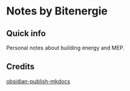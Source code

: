 # Notes by Bitenergie

## Quick info

Personal notes about building energy and MEP. 

## Credits

[obsidian-publish-mkdocs](https://github.com/jobindjohn/obsidian-publish-mkdocs/)